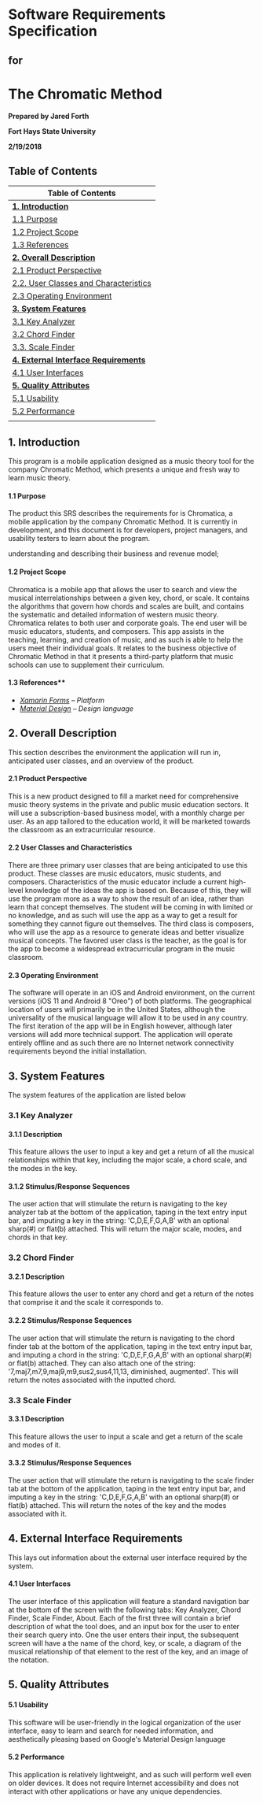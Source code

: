 # Software Requirements Specification
## for
# The Chromatic Method

**Prepared by Jared Forth**

**Fort Hays State University**

**2/19/2018**

## Table of Contents

| Table of Contents        |
| --- |
|         [**1. Introduction**  ](#1-introduction)     |
|         [1.1 Purpose](#11-purpose)      |
|         [1.2 Project Scope](#12-project-scope)      |
|         [1.3 References](#13-references)      |
|         [**2. Overall Description**](#2-overall-description)        |
|         [2.1 Product Perspective](#21-product-perspective)     |
|         [2.2. User Classes and Characteristics](#22-user-classes-and-characteristics)      |
|         [2.3 Operating Environment](#23-operating-environment)       |
|         [**3. System Features**](#3-system-features)        |
|         [3.1 Key Analyzer](#31-key-analyzer)     |
|         [3.2 Chord Finder](#32-chord-finder)        |
|         [3.3. Scale Finder](#33-scale-finder)       |
|         [**4. External Interface Requirements**](#4-external-interface-requirements)        |
|         [4.1 User Interfaces](#41-user-interfaces)       |
|         [**5. Quality Attributes**](#5-quality-attributes)       |
|         [5.1 Usability](#51-usability)      |
|         [5.2 Performance](#52-performance)       |
| |



## 1. Introduction

This program is a mobile application designed as a music theory tool for the company Chromatic Method, which presents a unique and fresh way to learn music theory.

#### 1.1 Purpose

The product this SRS describes the requirements for is Chromatica, a mobile application by the company Chromatic Method. It is currently in development, and this document is for developers, project managers, and usability testers to learn about the program.

understanding and describing their business and revenue model;

#### 1.2 Project Scope

Chromatica is a mobile app that allows the user to search and view the musical interrelationships between a given key, chord, or scale. It contains the algorithms that govern how chords and scales are built, and contains the systematic and detailed information of western music theory. Chromatica relates to both user and corporate goals. The end user will be music educators, students, and composers. This app assists in the teaching, learning, and creation of music, and as such is able to help the users meet their individual goals. It relates to the business objective of Chromatic Method in that it presents a third-party platform that music schools can use to supplement their curriculum.

#### 1.3 References**

- [_Xamarin Forms_](https://developer.xamarin.com) _– Platform_
- [_Material Design_](https://material.io/guidelines/) _– Design language_

## 2. Overall Description

This section describes the environment the application will run in, anticipated user classes, and an overview of the product.


#### 2.1 Product Perspective

This is a new product designed to fill a market need for comprehensive music theory systems in the private and public music education sectors. It will use a subscription-based business model, with a monthly charge per user. As an app tailored to the education world, it will be marketed towards the classroom as an extracurricular resource.

#### 2.2 User Classes and Characteristics

There are three primary user classes that are being anticipated to use this product. These classes are music educators, music students, and composers. Characteristics of the music educator include a current high-level knowledge of the ideas the app is based on. Because of this, they will use the program more as a way to show the result of an idea, rather than learn that concept themselves. The student will be coming in with limited or no knowledge, and as such will use the app as a way to get a result for something they cannot figure out themselves. The third class is composers, who will use the app as a resource to generate ideas and better visualize musical concepts. The favored user class is the teacher, as the goal is for the app to become a widespread extracurricular program in the music classroom.

#### 2.3 Operating Environment

The software will operate in an iOS and Android environment, on the current versions (iOS 11 and Android 8 &quot;Oreo&quot;) of both platforms. The geographical location of users will primarily be in the United States, although the universality of the musical language will allow it to be used in any country. The first iteration of the app will be in English however, although later versions will add more technical support. The application will operate entirely offline and as such there are no Internet network connectivity requirements beyond the initial installation.

## 3. System Features

The system features of the application are listed below

### 3.1 Key Analyzer

#### 3.1.1 Description

This feature allows the user to input a key and get a return of all the musical relationships within that key, including the major scale, a chord scale, and the modes in the key.

#### 3.1.2        Stimulus/Response Sequences

The user action that will stimulate the return is navigating to the key analyzer tab at the bottom of the application, taping in the text entry input bar, and imputing a key in the string: &#39;C,D,E,F,G,A,B&#39; with an optional sharp(#) or flat(b) attached. This will return the major scale, modes, and chords in that key.

### 3.2 Chord Finder

#### 3.2.1        Description

This feature allows the user to enter any chord and get a return of the notes that comprise it and the scale it corresponds to.

#### 3.2.2        Stimulus/Response Sequences

The user action that will stimulate the return is navigating to the chord finder tab at the bottom of the application, taping in the text entry input bar, and imputing a chord in the string: &#39;C,D,E,F,G,A,B&#39; with an optional sharp(#) or flat(b) attached. They can also attach one of the string: &#39;7,maj7,m7,9,maj9,m9,sus2,sus4,11,13, diminished, augmented&#39;. This will return the notes associated with the inputted chord.

### 3.3 Scale Finder

#### 3.3.1        Description

This feature allows the user to input a scale and get a return of the scale and modes of it.

#### 3.3.2        Stimulus/Response Sequences

The user action that will stimulate the return is navigating to the scale finder tab at the bottom of the application, taping in the text entry input bar, and imputing a key in the string: &#39;C,D,E,F,G,A,B&#39; with an optional sharp(#) or flat(b) attached. This will return the notes of the key and the modes associated with it.

## 4. External Interface Requirements

This lays out information about the external user interface required by the system.

#### 4.1 User Interfaces

The user interface of this application will feature a standard navigation bar at the bottom of the screen with the following tabs: Key Analyzer, Chord Finder, Scale Finder, About. Each of the first three will contain a brief description of what the tool does, and an input box for the user to enter their search query into. One the user enters their input, the subsequent screen will have a the name of the chord, key, or scale, a diagram of the musical relationship of that element to the rest of the key, and an image of the notation.

## 5. Quality Attributes

#### 5.1 Usability

This software will be user-friendly in the logical organization of the user interface, easy to learn and search for needed information, and aesthetically pleasing based on Google&#39;s Material Design language

#### 5.2 Performance

This application is relatively lightweight, and as such will perform well even on older devices. It does not require Internet accessibility and does not interact with other applications or have any unique dependencies.
